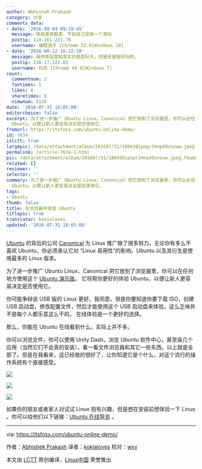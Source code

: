 ```yaml
---
author: Abhishek Prakash
category: 分享
comments_data:
- date: '2016-08-04 09:19:45'
  message: 体验感觉极差，不如自己安装一个来玩
  postip: 119.161.231.70
  username: 编程浪子 [Chrome 52.0|Windows 10]
- date: '2016-08-12 16:22:58'
  message: 虽然体验度和真实的差距好大，但是还是挺好玩的。
  postip: 218.17.122.82
  username: 何亮 [Chrome 49.0|Windows 7]
count:
  commentnum: 2
  favtimes: 1
  likes: 0
  sharetimes: 0
  viewnum: 9126
date: '2016-07-31 18:05:00'
editorchoice: false
excerpt: 为了进一步推广 Ubuntu Linux，Canonical 把它放到了浏览器里，你可以在任何地方使用这个 Ubuntu 演示版。 它将帮你更好的体验
  Ubuntu，以便让新人更容易决定是否使用它。
fromurl: https://itsfoss.com/ubuntu-online-demo/
id: 7634
islctt: true
largepic: /data/attachment/album/201607/31/180438ipnpr34np49znzww.jpeg
permalink: /article-7634-1.html
pic: /data/attachment/album/201607/31/180438ipnpr34np49znzww.jpeg.thumb.jpg
related: []
reviewer: ''
selector: ''
summary: 为了进一步推广 Ubuntu Linux，Canonical 把它放到了浏览器里，你可以在任何地方使用这个 Ubuntu 演示版。 它将帮你更好的体验
  Ubuntu，以便让新人更容易决定是否使用它。
tags:
- Ubuntu
thumb: false
title: 在浏览器中体验 Ubuntu
titlepic: true
translator: kokialoves
updated: '2016-07-31 18:05:00'
---
```


[Ubuntu](http://www.ubuntu.com/) 的背后的公司 [Canonical](http://www.canonical.com/) 为 Linux 推广做了很多努力。无论你有多么不喜欢 Ubuntu，你必须承认它对 “Linux 易用性”的影响。Ubuntu 以及其衍生是使用最多的 Linux 版本。


为了进一步推广 Ubuntu Linux，Canonical 把它放到了浏览器里，你可以在任何地方使用这个 [Ubuntu 演示版](http://tour.ubuntu.com/en/)。 它将帮你更好的体验 Ubuntu，以便让新人更容易决定是否使用它。


你可能争辩说 USB 版的 Linux 更好。我同意，但是你要知道你要下载 ISO，创建 USB 启动盘，修改配置文件，然后才能使用这个 USB 启动盘来体验。这么乏味并不是每个人都乐意这么干的。 在线体验是一个更好的选择。


那么，你能在 Ubuntu 在线看到什么。实际上并不多。


你可以浏览文件，你可以使用 Unity Dash，浏览 Ubuntu 软件中心，甚至装几个应用（当然它们不会真的安装），看一看文件浏览器和其它一些东西。以上就是全部了。但是在我看来，这已经做的很好了，让你知道它是个什么，对这个流行的操作系统有个直接感受。


![](/data/attachment/album/201607/31/180438ipnpr34np49znzww.jpeg)


 


![](/data/attachment/album/201607/31/180451sz8m6d2jb8kb0z1t.jpeg)


 


![](/data/attachment/album/201607/31/180501x1zornezemnnqrte.jpeg)


如果你的朋友或者家人对试试 Linux 抱有兴趣，但是想在安装前想体验一下 Linux 。你可以给他们以下链接：[Ubuntu 在线导览](http://tour.ubuntu.com/en/) 。




---


via: <https://itsfoss.com/ubuntu-online-demo/>


作者：[Abhishek Prakash](https://itsfoss.com/author/abhishek/) 译者：[kokialoves](https://github.com/kokialoves) 校对：[wxy](https://github.com/wxy)


本文由 [LCTT](https://github.com/LCTT/TranslateProject) 原创编译，[Linux中国](https://linux.cn/) 荣誉推出